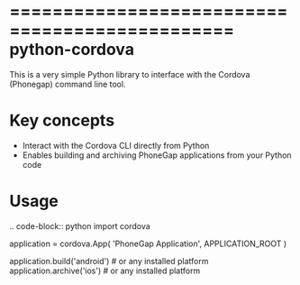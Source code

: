 ===============================================
python-cordova
===============================================

This is a very simple Python library to interface with the Cordova (Phonegap) command line tool.


Key concepts
===============================================
- Interact with the Cordova CLI directly from Python
- Enables building and archiving PhoneGap applications from your Python code


Usage
===============================================

.. code-block:: python
   import cordova

   application = cordova.App(
       'PhoneGap Application',
       APPLICATION_ROOT
   )

   application.build('android') # or any installed platform
   application.archive('ios') # or any installed platform